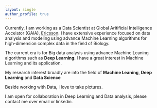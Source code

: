```yaml
---
layout: single
author_profile: true
---
```

Currently, I am working as a Data Scientist at Global Aritificial Intelligence Accelator (GAIA), [Ericsson](https://www.ericsson.com/en). I have extensive experience focused on data analysis and modeling using advance Machine Learning algorithms for high-dimension complex data in the field of Biology.

The current era is for Big data analysis using advance Machine Leaning algorithms such as __Deep Learning__. I have a great interest in Machine Learning and its application.

My research interest broadly are into the field of
__Machine Leaning__, __Deep Learning__ and __Data Science__

Beside working with Data, I love to take pictures.

I am open for collaboration in Deep Learning and Data analysis, please contact me over email or linkedin.
